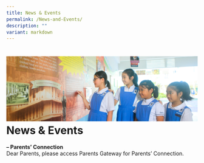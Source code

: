 ```yaml
---
title: News & Events
permalink: /News-and-Events/
description: ""
variant: markdown
---
```

![](/images/Web_banners/webbanner2024_19.jpg)
News &amp; Events
=============

<b>– Parents’ Connection</b>  
Dear Parents, please access Parents Gateway for Parents’ Connection.
